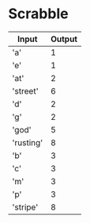 # Scrabble

| Input | Output |
| ----- | ------ |
| 'a' | 1 |
| 'e' | 1 |
| 'at' | 2|
| 'street' | 6 |
| 'd' | 2 |
| 'g' | 2 |
| 'god' | 5 |
| 'rusting' | 8 |
| 'b' | 3 |
| 'c' | 3 |
| 'm' | 3 |
| 'p' | 3 |
| 'stripe' | 8 |
